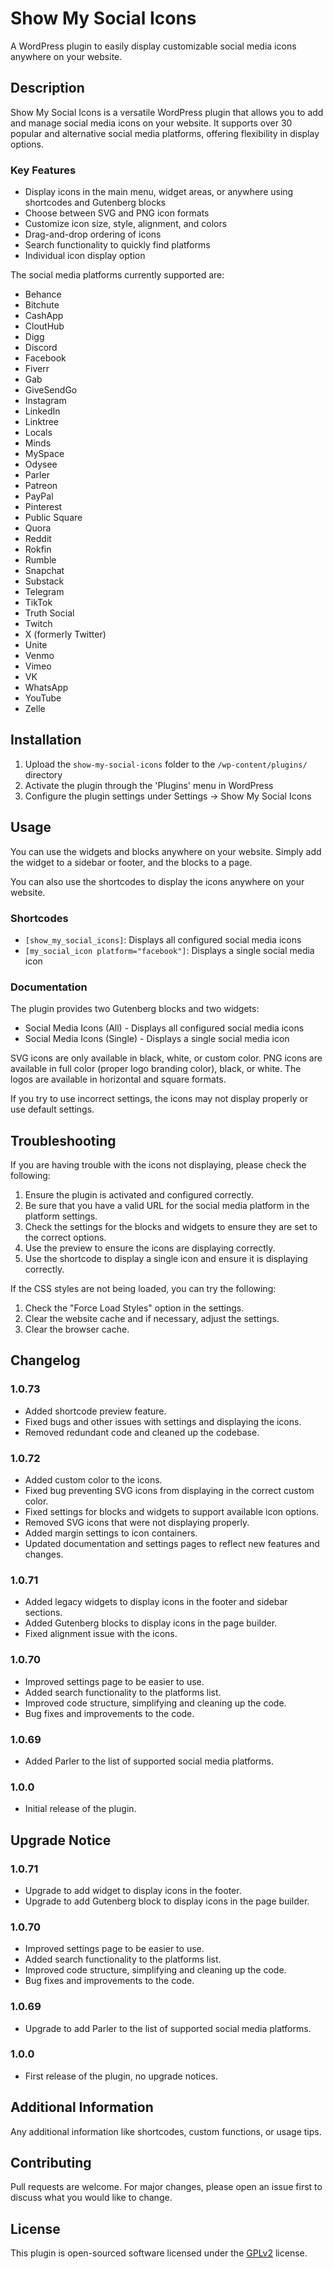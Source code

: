 # Show My Social Icons

A WordPress plugin to easily display customizable social media icons anywhere on your website.

## Description

Show My Social Icons is a versatile WordPress plugin that allows you to add and manage social media icons on your website. It supports over 30 popular and alternative social media platforms, offering flexibility in display options.

### Key Features

- Display icons in the main menu, widget areas, or anywhere using shortcodes and Gutenberg blocks
- Choose between SVG and PNG icon formats
- Customize icon size, style, alignment, and colors
- Drag-and-drop ordering of icons
- Search functionality to quickly find platforms
- Individual icon display option

The social media platforms currently supported are: 
- Behance
- Bitchute
- CashApp
- CloutHub
- Digg
- Discord
- Facebook
- Fiverr
- Gab
- GiveSendGo
- Instagram
- LinkedIn
- Linktree
- Locals
- Minds
- MySpace
- Odysee
- Parler
- Patreon
- PayPal
- Pinterest
- Public Square
- Quora
- Reddit
- Rokfin
- Rumble
- Snapchat
- Substack
- Telegram
- TikTok
- Truth Social
- Twitch
- X (formerly Twitter)
- Unite
- Venmo
- Vimeo
- VK
- WhatsApp
- YouTube
- Zelle

## Installation

1. Upload the `show-my-social-icons` folder to the `/wp-content/plugins/` directory
2. Activate the plugin through the 'Plugins' menu in WordPress
3. Configure the plugin settings under Settings -> Show My Social Icons

## Usage

You can use the widgets and blocks anywhere on your website. Simply add the widget to a sidebar or footer, and the blocks to a page.

You can also use the shortcodes to display the icons anywhere on your website. 

### Shortcodes

- `[show_my_social_icons]`: Displays all configured social media icons
- `[my_social_icon platform="facebook"]`: Displays a single social media icon

### Documentation

The plugin provides two Gutenberg blocks and two widgets:
- Social Media Icons (All) - Displays all configured social media icons
- Social Media Icons (Single) - Displays a single social media icon

SVG icons are only available in black, white, or custom color.
PNG icons are available in full color (proper logo branding color), black, or white. The logos are available in horizontal and square formats.

If you try to use incorrect settings, the icons may not display properly or use default settings.

## Troubleshooting

If you are having trouble with the icons not displaying, please check the following:

1. Ensure the plugin is activated and configured correctly.
2. Be sure that you have a valid URL for the social media platform in the platform settings.
3. Check the settings for the blocks and widgets to ensure they are set to the correct options.
4. Use the preview to ensure the icons are displaying correctly.
5. Use the shortcode to display a single icon and ensure it is displaying correctly.    

If the CSS styles are not being loaded, you can try the following:

1. Check the "Force Load Styles" option in the settings.
2. Clear the website cache and if necessary, adjust the settings. 
3. Clear the browser cache.

## Changelog

### 1.0.73
- Added shortcode preview feature.
- Fixed bugs and other issues with settings and displaying the icons.
- Removed redundant code and cleaned up the codebase.

### 1.0.72
- Added custom color to the icons.
- Fixed bug preventing SVG icons from displaying in the correct custom color.
- Fixed settings for blocks and widgets to support available icon options. 
- Removed SVG icons that were not displaying properly.
- Added margin settings to icon containers.
- Updated documentation and settings pages to reflect new features and changes.

### 1.0.71
- Added legacy widgets to display icons in the footer and sidebar sections.
- Added Gutenberg blocks to display icons in the page builder.
- Fixed alignment issue with the icons.

### 1.0.70
- Improved settings page to be easier to use.
- Added search functionality to the platforms list.
- Improved code structure, simplifying and cleaning up the code.
- Bug fixes and improvements to the code.

### 1.0.69
- Added Parler to the list of supported social media platforms.

### 1.0.0
- Initial release of the plugin.

## Upgrade Notice

### 1.0.71
- Upgrade to add widget to display icons in the footer.
- Upgrade to add Gutenberg block to display icons in the page builder.

### 1.0.70
- Improved settings page to be easier to use.
- Added search functionality to the platforms list.
- Improved code structure, simplifying and cleaning up the code.
- Bug fixes and improvements to the code.

### 1.0.69
- Upgrade to add Parler to the list of supported social media platforms.

### 1.0.0
- First release of the plugin, no upgrade notices.

## Additional Information
Any additional information like shortcodes, custom functions, or usage tips.

## Contributing
Pull requests are welcome. For major changes, please open an issue first to discuss what you would like to change.

## License
This plugin is open-sourced software licensed under the [GPLv2](https://www.gnu.org/licenses/gpl-2.0.html) license.
